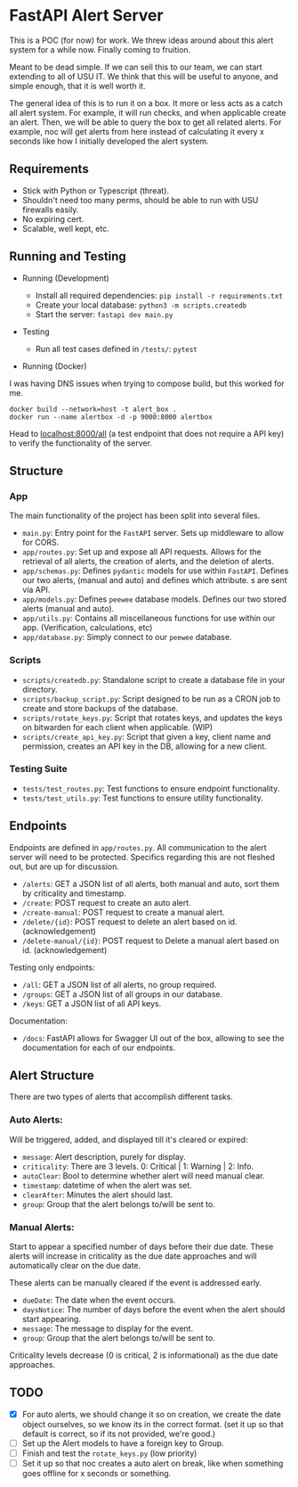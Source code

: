 # FastAPI Alert Server

This is a POC (for now) for work. We threw ideas around about this alert system for a while now. Finally coming to fruition.

Meant to be dead simple. If we can sell this to our team, we can start extending to all of USU IT. We think that this will be useful to anyone, and simple enough, that it is well worth it.

The general idea of this is to run it on a box. It more or less acts as a catch all alert system. For example, it will run checks, and when applicable create an alert. Then, we will be able to query the box to get all related alerts. For example, noc will get alerts from here instead of calculating it every x seconds like how I initially developed the alert system.

## Requirements

-   Stick with Python or Typescript (threat).
-   Shouldn't need too many perms, should be able to run with USU firewalls easily.
-   No expiring cert.
-   Scalable, well kept, etc.

## Running and Testing

-   Running (Development)

    -   Install all required dependencies: `pip install -r requirements.txt`
    -   Create your local database: `python3 -m scripts.createdb`
    -   Start the server: `fastapi dev main.py`

-   Testing

    -   Run all test cases defined in `/tests/`: `pytest`

-   Running (Docker)

I was having DNS issues when trying to compose build, but this worked for me.

```
docker build --network=host -t alert_box .
docker run --name alertbox -d -p 9000:8000 alertbox
```

Head to [localhost:8000/all](localhost:8000/all) (a test endpoint that does not require a API key) to verify the functionality of the server.

## Structure

### App

The main functionality of the project has been split into several files.

-   `main.py`: Entry point for the `FastAPI` server. Sets up middleware to allow for CORS.
-   `app/routes.py`: Set up and expose all API requests. Allows for the retrieval of all alerts, the creation of alerts, and the deletion of alerts.
-   `app/schemas.py`: Defines `pydantic` models for use within `FastAPI`. Defines our two alerts, (manual and auto) and defines which attribute.
    s are sent via API.
-   `app/models.py`: Defines `peewee` database models. Defines our two stored alerts (manual and auto).
-   `app/utils.py`: Contains all miscellaneous functions for use within our app. (Verification, calculations, etc)
-   `app/database.py`: Simply connect to our `peewee` database.

### Scripts

-   `scripts/createdb.py`: Standalone script to create a database file in your directory.
-   `scripts/backup_script.py`: Script designed to be run as a CRON job to create and store backups of the database.
-   `scripts/rotate_keys.py`: Script that rotates keys, and updates the keys on bitwarden for each client when applicable. (WIP)
-   `scripts/create_api_key.py`: Script that given a key, client name and permission, creates an API key in the DB, allowing for a new client.

### Testing Suite

-   `tests/test_routes.py`: Test functions to ensure endpoint functionality.
-   `tests/test_utils.py`: Test functions to ensure utility functionality.

## Endpoints

Endpoints are defined in `app/routes.py`. All communication to the alert server will need to be protected. Specifics regarding this are not fleshed out, but are up for discussion.

-   `/alerts`: GET a JSON list of all alerts, both manual and auto, sort them by criticality and timestamp.
-   `/create`: POST request to create an auto alert.
-   `/create-manual`: POST request to create a manual alert.
-   `/delete/{id}`: POST request to delete an alert based on id. (acknowledgement)
-   `/delete-manual/{id}`: POST request to Delete a manual alert based on id. (acknowledgement)

Testing only endpoints:

-   `/all`: GET a JSON list of all alerts, no group required.
-   `/groups`: GET a JSON list of all groups in our database.
-   `/keys`: GET a JSON list of all API keys.

Documentation:

-   `/docs`: FastAPI allows for Swagger UI out of the box, allowing to see the documentation for each of our endpoints.

## Alert Structure

There are two types of alerts that accomplish different tasks.

### Auto Alerts:

Will be triggered, added, and displayed till it's cleared or expired:

-   `message`: Alert description, purely for display.
-   `criticality`: There are 3 levels. 0: Critical | 1: Warning | 2: Info.
-   `autoClear`: Bool to determine whether alert will need manual clear.
-   `timestamp`: datetime of when the alert was set.
-   `clearAfter`: Minutes the alert should last.
-   `group`: Group that the alert belongs to/will be sent to.

### Manual Alerts:

Start to appear a specified number of days before their due date. These alerts will increase in criticality as the due date approaches and will automatically clear on the due date.

These alerts can be manually cleared if the event is addressed early.

-   `dueDate`: The date when the event occurs.
-   `daysNotice`: The number of days before the event when the alert should start appearing.
-   `message`: The message to display for the event.
-   `group`: Group that the alert belongs to/will be sent to.

Criticality levels decrease (0 is critical, 2 is informational) as the due date approaches.

## TODO

-   [x] For auto alerts, we should change it so on creation, we create the date object ourselves, so we know its in the correct format. (set it up so that default is correct, so if its not provided, we're good.)
-   [ ] Set up the Alert models to have a foreign key to Group.
-   [ ] Finish and test the `rotate_keys.py` (low priority)
-   [ ] Set it up so that noc creates a auto alert on break, like when something goes offline for x seconds or something.

